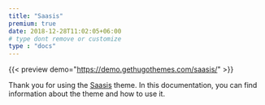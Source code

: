 ```yaml
---
title: "Saasis"
premium: true
date: 2018-12-28T11:02:05+06:00 
# type dont remove or customize
type : "docs"
---
```


{{< preview demo="https://demo.gethugothemes.com/saasis/" >}}

Thank you for using the [Saasis](https://gethugothemes.com/themes/saasis/) theme. In this documentation, you can find information about the theme and how to use it.